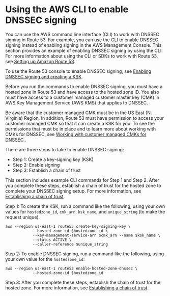 # Using the AWS CLI to enable DNSSEC signing<a name="dns-configuring-dnssec-cli"></a>

You can use the AWS command line interface \(CLI\) to work with DNSSEC signing in Route 53\. For example, you can use the CLI to enable DNSSEC signing instead of enabling signing in the AWS Management Console\. This section provides an example of enabling DNSSEC signing by using the CLI\. For more information about using the CLI or SDKs to work with Route 53, see [Setting up Amazon Route 53](setting-up-route-53.md)\.

To use the Route 53 console to enable DNSSEC signing, see [Enabling DNSSEC signing and creating a KSK](dns-configuring-dnssec-enable-signing.md#dns-configuring-dnssec-enable)\.

Before you run the commands to enable DNSSEC signing, you must have a hosted zone in Route 53 and have access to the hosted zone ID\. You also must have access to a customer managed customer master key \(CMK\) in AWS Key Management Service \(AWS KMS\) that applies to DNSSEC\. 

Be aware that the customer managed CMK must be in the US East \(N\. Virginia\) Region\. In addition, Route 53 must have permission to access your customer managed CMK so that it can create a KSK for you\. To see the permissions that must be in place and to learn more about working with CMKs for DNSSEC, see [Working with customer managed CMKs for DNSSEC](dns-configuring-dnssec-cmk-requirements.md)\.\.

There are three steps to take to enable DNSSEC signing: 
+ Step 1: Create a key\-signing key \(KSK\)
+ Step 2: Enable signing
+ Step 3: Establish a chain of trust

This section includes example CLI commands for Step 1 and Step 2\. After you complete these steps, establish a chain of trust for the hosted zone to complete your DNSSEC signing setup\. For more information, see [Establishing a chain of trust](dns-configuring-dnssec-enable-signing.md#dns-configuring-dnssec-chain-of-trust)\.

Step 1: To create the KSK, run a command like the following, using your own values for `hostedzone_id`, `cmk_arn`, `ksk_name`, and `unique_string` \(to make the request unique\)\.

```
aws --region us-east-1 route53 create-key-signing-key \
			--hosted-zone-id $hostedzone_id \
			--key-management-service-arn $cmk_arn --name $ksk_name \
			--status ACTIVE \
			--caller-reference $unique_string
```

Step 2: To enable DNSSEC signing, run a command like the following, using your own value for the `hostedzone_id`:

```
aws --region us-east-1 route53 enable-hosted-zone-dnssec \
			--hosted-zone-id $hostedzone_id
```

Step 3: After you complete these steps, establish the chain of trust for the hosted zone\. For more information, see [Establishing a chain of trust](dns-configuring-dnssec-enable-signing.md#dns-configuring-dnssec-chain-of-trust)\.